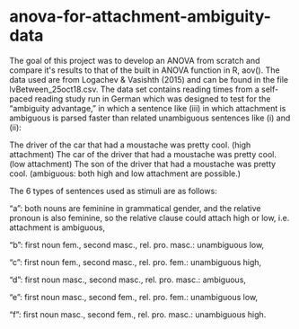 # anova-for-attachment-ambiguity-data

The goal of this project was to develop an ANOVA from scratch and compare it's results to that of the built in ANOVA function in R, aov(). The data used are from Logachev & Vasishth (2015) and can be found in the file lvBetween_25oct18.csv. The data set contains reading times from a self-paced reading study run in German which was designed to test for the “ambiguity advantage,” in which a sentence like (iii) in which attachment is ambiguous is parsed faster than related unambiguous sentences like (i) and (ii): 

The driver of the car that had a moustache was pretty cool. (high attachment)
The car of the driver that had a moustache was pretty cool. (low attachment)
The son of the driver that had a moustache was pretty cool. (ambiguous: both high and low attachment are possible.)

The 6 types of sentences used as stimuli are as follows:

“a”: both nouns are feminine in grammatical gender, and the relative pronoun is also feminine, so the relative clause could attach high or low, i.e. attachment is ambiguous,

“b”: first noun fem., second masc., rel. pro. masc.: unambiguous low,

“c”: first noun fem., second masc., rel. pro. fem.: unambiguous high,

“d”: first noun masc., second masc., rel. pro. masc.: ambiguous,

“e”: first noun masc., second fem., rel. pro. fem.: unambiguous low,

“f”: first noun masc., second fem., rel. pro. masc.: unambiguous high.
